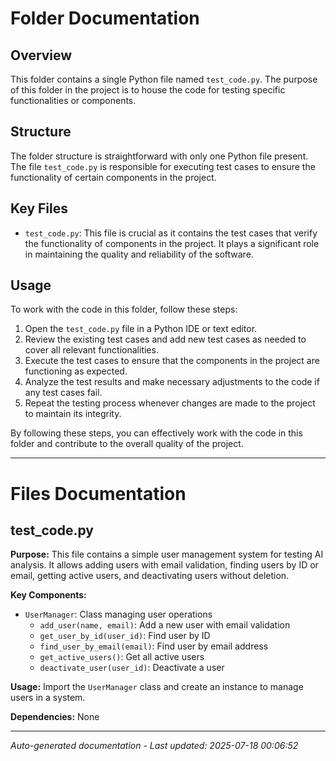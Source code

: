# Folder Documentation

## Overview
This folder contains a single Python file named `test_code.py`. The purpose of this folder in the project is to house the code for testing specific functionalities or components.

## Structure
The folder structure is straightforward with only one Python file present. The file `test_code.py` is responsible for executing test cases to ensure the functionality of certain components in the project.

## Key Files
- `test_code.py`: This file is crucial as it contains the test cases that verify the functionality of components in the project. It plays a significant role in maintaining the quality and reliability of the software.

## Usage
To work with the code in this folder, follow these steps:
1. Open the `test_code.py` file in a Python IDE or text editor.
2. Review the existing test cases and add new test cases as needed to cover all relevant functionalities.
3. Execute the test cases to ensure that the components in the project are functioning as expected.
4. Analyze the test results and make necessary adjustments to the code if any test cases fail.
5. Repeat the testing process whenever changes are made to the project to maintain its integrity.

By following these steps, you can effectively work with the code in this folder and contribute to the overall quality of the project.

---

# Files Documentation

## test_code.py

**Purpose:** This file contains a simple user management system for testing AI analysis. It allows adding users with email validation, finding users by ID or email, getting active users, and deactivating users without deletion.

**Key Components:**
- `UserManager`: Class managing user operations
  - `add_user(name, email)`: Add a new user with email validation
  - `get_user_by_id(user_id)`: Find user by ID
  - `find_user_by_email(email)`: Find user by email address
  - `get_active_users()`: Get all active users
  - `deactivate_user(user_id)`: Deactivate a user

**Usage:** Import the `UserManager` class and create an instance to manage users in a system.

**Dependencies:** None

---
*Auto-generated documentation - Last updated: 2025-07-18 00:06:52*
